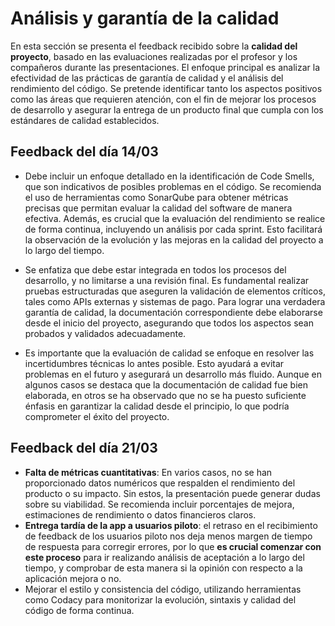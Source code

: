 # Análisis y garantía de la calidad

En esta sección se presenta el feedback recibido sobre la **calidad del proyecto**, basado en las evaluaciones realizadas por el profesor y los compañeros durante las presentaciones. El enfoque principal es analizar la efectividad de las prácticas de garantía de calidad y el análisis del rendimiento del código. Se pretende identificar tanto los aspectos positivos como las áreas que requieren atención, con el fin de mejorar los procesos de desarrollo y asegurar la entrega de un producto final que cumpla con los estándares de calidad establecidos.

## Feedback del día 14/03
- Debe incluir un enfoque detallado en la identificación de Code Smells, que son indicativos de posibles problemas en el código. Se recomienda el uso de herramientas como SonarQube para obtener métricas precisas que permitan evaluar la calidad del software de manera efectiva. Además, es crucial que la evaluación del rendimiento se realice de forma continua, incluyendo un análisis por cada sprint. Esto facilitará la observación de la evolución y las mejoras en la calidad del proyecto a lo largo del tiempo.

- Se enfatiza que debe estar integrada en todos los procesos del desarrollo, y no limitarse a una revisión final. Es fundamental realizar pruebas estructuradas que aseguren la validación de elementos críticos, tales como APIs externas y sistemas de pago. Para lograr una verdadera garantía de calidad, la documentación correspondiente debe elaborarse desde el inicio del proyecto, asegurando que todos los aspectos sean probados y validados adecuadamente.

- Es importante que la evaluación de calidad se enfoque en resolver las incertidumbres técnicas lo antes posible. Esto ayudará a evitar problemas en el futuro y asegurará un desarrollo más fluido. Aunque en algunos casos se destaca que la documentación de calidad fue bien elaborada, en otros se ha observado que no se ha puesto suficiente énfasis en garantizar la calidad desde el principio, lo que podría comprometer el éxito del proyecto.

## Feedback del día 21/03
- **Falta de métricas cuantitativas**: En varios casos, no se han proporcionado datos numéricos que respalden el rendimiento del producto o su impacto. Sin estos, la presentación puede generar dudas sobre su viabilidad. Se recomienda incluir porcentajes de mejora, estimaciones de rendimiento o datos financieros claros.
- **Entrega tardía de la app a usuarios piloto**: el retraso en el recibimiento de feedback de los usuarios piloto nos deja menos margen de tiempo de respuesta para corregir errores, por lo que **es crucial comenzar con este proceso** para ir realizando análisis de aceptación a lo largo del tiempo, y comprobar de esta manera si la opinión con respecto a la aplicación mejora o no.
- Mejorar el estilo y consistencia del código, utilizando herramientas como Codacy para monitorizar la evolución, sintaxis y calidad del código de forma continua.